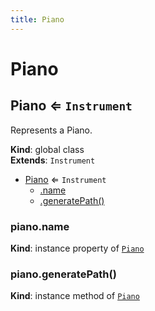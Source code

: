 ```yaml
---
title: Piano
---
```


# Piano

<a name="Piano"></a>

## Piano ⇐ <code>Instrument</code>
Represents a Piano.

**Kind**: global class  
**Extends**: <code>Instrument</code>  

* [Piano](#Piano) ⇐ <code>Instrument</code>
    * [.name](#Piano+name)
    * [.generatePath()](#Piano+generatePath)

<a name="Piano+name"></a>

### piano.name
**Kind**: instance property of [<code>Piano</code>](#Piano)  
<a name="Piano+generatePath"></a>

### piano.generatePath()
**Kind**: instance method of [<code>Piano</code>](#Piano)  
